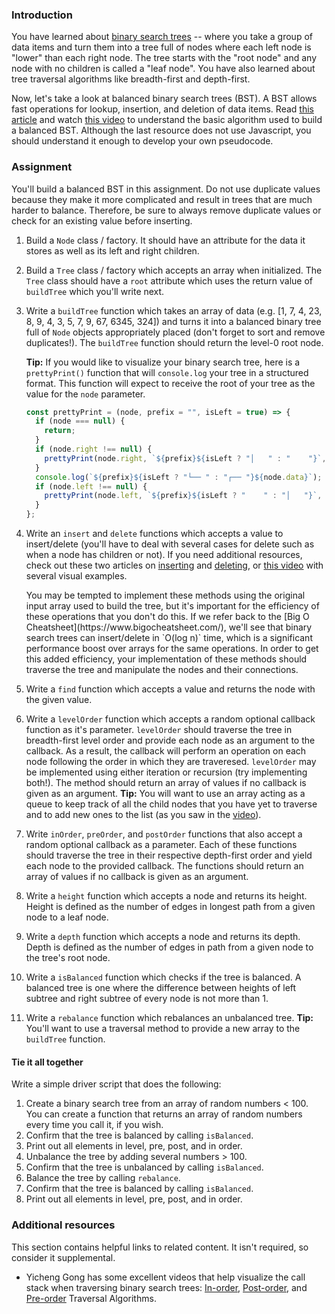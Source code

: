 ### Introduction

You have learned about [binary search trees](http://en.wikipedia.org/wiki/Binary_search_tree) -- where you take a group of data items and turn them into a tree full of nodes where each left node is "lower" than each right node. The tree starts with the "root node" and any node with no children is called a "leaf node". You have also learned about tree traversal algorithms like breadth-first and depth-first.

Now, let's take a look at balanced binary search trees (BST). A BST allows fast operations for lookup, insertion, and deletion of data items. Read [this article](https://www.geeksforgeeks.org/sorted-array-to-balanced-bst/) and watch [this video](https://youtu.be/VCTP81Ij-EM) to understand the basic algorithm used to build a balanced BST. Although the last resource does not use Javascript, you should understand it enough to develop your own pseudocode.

### Assignment

You'll build a balanced BST in this assignment. Do not use duplicate values because they make it more complicated and result in trees that are much harder to balance. Therefore, be sure to always remove duplicate values or check for an existing value before inserting.

<div class="lesson-content__panel" markdown="1">

1.  Build a `Node` class / factory. It should have an attribute for the data it stores as well as its left and right children.

1.  Build a `Tree` class / factory which accepts an array when initialized. The `Tree` class should have a `root` attribute which uses the return value of `buildTree` which you'll write next.

1.  Write a `buildTree` function which takes an array of data (e.g. [1, 7, 4, 23, 8, 9, 4, 3, 5, 7, 9, 67, 6345, 324]) and turns it into a balanced binary tree full of `Node` objects appropriately placed (don't forget to sort and remove duplicates!). The `buildTree` function should return the level-0 root node.

    **Tip:** If you would like to visualize your binary search tree, here is a `prettyPrint()` function that will `console.log` your tree in a structured format. This function will expect to receive the root of your tree as the value for the `node` parameter.

    ~~~javascript
    const prettyPrint = (node, prefix = "", isLeft = true) => {
      if (node === null) {
        return;
      }
      if (node.right !== null) {
        prettyPrint(node.right, `${prefix}${isLeft ? "│   " : "    "}`, false);
      }
      console.log(`${prefix}${isLeft ? "└── " : "┌── "}${node.data}`);
      if (node.left !== null) {
        prettyPrint(node.left, `${prefix}${isLeft ? "    " : "│   "}`, true);
      }
    };
    ~~~ 

1.  Write an `insert` and `delete` functions which accepts a value to insert/delete (you'll have to deal with several cases for delete such as when a node has children or not). If you need additional resources, check out these two articles on [inserting](https://www.geeksforgeeks.org/insertion-in-binary-search-tree/?ref=lbp) and [deleting](https://www.geeksforgeeks.org/binary-search-tree-set-2-delete/?ref=lbp), or [this video](https://youtu.be/wcIRPqTR3Kc) with several visual examples.

    <div class="lesson-note" markdown="1">
      You may be tempted to implement these methods using the original input array used to build the tree, but it's important for the efficiency of these operations that you don't do this. If we refer back to the [Big O Cheatsheet](https://www.bigocheatsheet.com/), we'll see that binary search trees can insert/delete in `O(log n)` time, which is a significant performance boost over arrays for the same operations. In order to get this added efficiency, your implementation of these methods should traverse the tree and manipulate the nodes and their connections.
    </div>

1.  Write a `find` function which accepts a value and returns the node with the given value.

1.  Write a `levelOrder` function which accepts a random optional callback function as it's parameter. `levelOrder` should traverse the tree in breadth-first level order and provide each node as an argument to the callback. As a result, the callback will perform an operation on each node following the order in which they are traveresed. `levelOrder` may be implemented using either iteration or recursion (try implementing both!). The method should return an array of values if no callback is given as an argument. **Tip:** You will want to use an array acting as a queue to keep track of all the child nodes that you have yet to traverse and to add new ones to the list (as you saw in the [video](https://www.youtube.com/watch?v=86g8jAQug04)).

1.  Write `inOrder`, `preOrder`, and `postOrder` functions that also accept a random optional callback as a parameter. Each of these functions should traverse the tree in their respective depth-first order and yield each node to the provided callback. The functions should return an array of values if no callback is given as an argument.

1.  Write a `height` function which accepts a node and returns its height. Height is defined as the number of edges in longest path from a given node to a leaf node.

1.  Write a `depth` function which accepts a node and returns its depth. Depth is defined as the number of edges in path from a given node to the tree's root node.

1.  Write a `isBalanced` function which checks if the tree is balanced. A balanced tree is one where the difference between heights of left subtree and right subtree of every node is not more than 1.

1.  Write a `rebalance` function which rebalances an unbalanced tree. **Tip:** You'll want to use a traversal method to provide a new array to the `buildTree` function.

#### Tie it all together

Write a simple driver script that does the following:

1. Create a binary search tree from an array of random numbers < 100. You can create a function that returns an array of random numbers every time you call it, if you wish.
1. Confirm that the tree is balanced by calling `isBalanced`.
1. Print out all elements in level, pre, post, and in order.
1. Unbalance the tree by adding several numbers > 100.
1. Confirm that the tree is unbalanced by calling `isBalanced`.
1. Balance the tree by calling `rebalance`.
1. Confirm that the tree is balanced by calling `isBalanced`.
1. Print out all elements in level, pre, post, and in order.

</div>

### Additional resources

This section contains helpful links to related content. It isn't required, so consider it supplemental.

- Yicheng Gong has some excellent videos that help visualize the call stack when traversing binary search trees: [In-order](https://www.youtube.com/watch?v=4_UDUj1j1KQ&t=1s), [Post-order](https://www.youtube.com/watch?v=4Xo-GtBiQN0), and [Pre-order](https://www.youtube.com/watch?v=8xue-ZBlTKQ&ab_channel=ygongcode) Traversal Algorithms.
